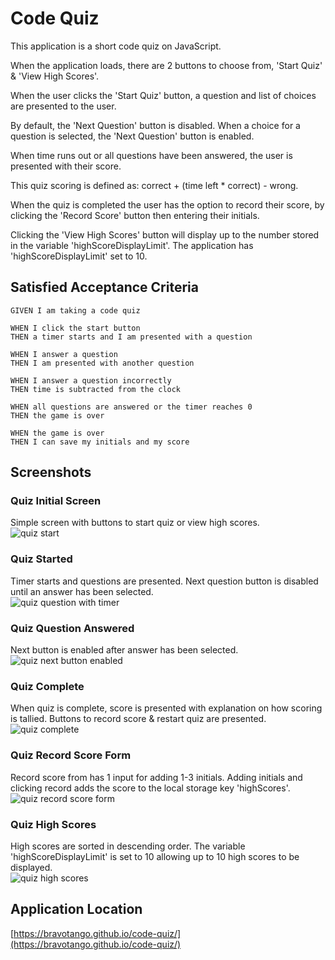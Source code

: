 # Code Quiz

This application is a short code quiz on JavaScript.

When the application loads, there are 2 buttons to choose from, 'Start Quiz' & 'View High Scores'.

When the user clicks the 'Start Quiz' button, a question and list of choices are presented to the user.

By default, the 'Next Question' button is disabled. When a choice for a question is selected, the 'Next Question' button is enabled.

When time runs out or all questions have been answered, the user is presented with their score.

This quiz scoring is defined as: correct + (time left \* correct) - wrong.

When the quiz is completed the user has the option to record their score, by clicking the 'Record Score' button then entering their initials.

Clicking the 'View High Scores' button will display up to the number stored in the variable 'highScoreDisplayLimit'. The application has 'highScoreDisplayLimit' set to 10.

## Satisfied Acceptance Criteria

```
GIVEN I am taking a code quiz

WHEN I click the start button
THEN a timer starts and I am presented with a question

WHEN I answer a question
THEN I am presented with another question

WHEN I answer a question incorrectly
THEN time is subtracted from the clock

WHEN all questions are answered or the timer reaches 0
THEN the game is over

WHEN the game is over
THEN I can save my initials and my score
```

## Screenshots

### Quiz Initial Screen

Simple screen with buttons to start quiz or view high scores.<br />
![quiz start](./images/quiz-init.png)

### Quiz Started

Timer starts and questions are presented. Next question button is disabled until an answer has been selected.<br />
![quiz question with timer](./images/quiz-question.png)

### Quiz Question Answered

Next button is enabled after answer has been selected.<br />
![quiz next button enabled](./images/quiz-question-answered.png)

### Quiz Complete

When quiz is complete, score is presented with explanation on how scoring is tallied. Buttons to record score & restart quiz are presented.<br />
![quiz complete](./images/quiz-complete.png)

### Quiz Record Score Form

Record score from has 1 input for adding 1-3 initials. Adding initials and clicking record adds the score to the local storage key 'highScores'.<br />
![quiz record score form](./images/quiz-record.png)

### Quiz High Scores

High scores are sorted in descending order. The variable 'highScoreDisplayLimit' is set to 10 allowing up to 10 high scores to be displayed.<br />
![quiz high scores](./images/quiz-high-scores.png)

## Application Location

[https://bravotango.github.io/code-quiz/](https://bravotango.github.io/code-quiz/)
